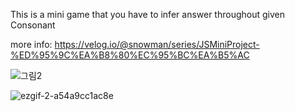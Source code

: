 This is a mini game that you have to infer answer throughout given Consonant

more info:
https://velog.io/@snowman/series/JSMiniProject-%ED%95%9C%EA%B8%80%EC%95%BC%EA%B5%AC


![그림2](https://user-images.githubusercontent.com/72291472/125780531-d100979f-7d6b-4726-ad4c-d88530a21aec.png)


![ezgif-2-a54a9cc1ac8e](https://user-images.githubusercontent.com/72291472/126120568-75d33a93-5386-4749-b59c-7d90a6e8f038.gif)
